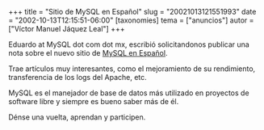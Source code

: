 +++
title = "Sitio de MySQL en Español"
slug = "20021013121551993"
date = "2002-10-13T12:15:51-06:00"
[taxonomies]
tema = ["anuncios"]
autor = ["Víctor Manuel Jáquez Leal"]
+++

Eduardo at MySQL dot com dot mx, escribió solicitandonos publicar una
nota sobre el nuevo sitio de [MySQL en
Español](http://www.mysql.org.mx/index.php).

Trae artículos muy interesantes, como el mejoramiento de su rendimiento,
transferencia de los logs del Apache, etc.

MySQL es el manejador de base de datos más utilizado en proyectos de
software libre y siempre es bueno saber más de él.

Dénse una vuelta, aprendan y participen.
